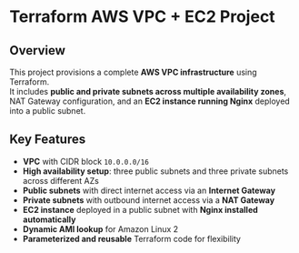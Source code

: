 # Terraform AWS VPC + EC2 Project

##  Overview
This project provisions a complete **AWS VPC infrastructure** using Terraform.  
It includes **public and private subnets across multiple availability zones**, NAT Gateway configuration, and an **EC2 instance running Nginx** deployed into a public subnet.

##  Key Features
- **VPC** with CIDR block `10.0.0.0/16`
- **High availability setup**: three public subnets and three private subnets across different AZs
- **Public subnets** with direct internet access via an **Internet Gateway**
- **Private subnets** with outbound internet access via a **NAT Gateway**
- **EC2 instance** deployed in a public subnet with **Nginx installed automatically**
- **Dynamic AMI lookup** for Amazon Linux 2
- **Parameterized and reusable** Terraform code for flexibility
